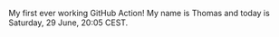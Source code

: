 My first ever working GitHub Action!
My name is Thomas and today is Saturday, 29 June, 20:05 CEST. 
